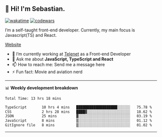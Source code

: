 ## 👋 Hi! I'm Sebastian.

[![wakatime](https://wakatime.com/badge/user/df0036c6-328a-4a39-be9b-e49417ed22a1.svg)](https://wakatime.com/@df0036c6-328a-4a39-be9b-e49417ed22a1)
[![codewars](https://www.codewars.com/users/sebavuye/badges/small)](https://www.codewars.com/users/sebavuye)

I’m a self-taught front-end developer. Currently, my main focus is Javascript(TS) and React.

[Website](https://sebastianvuye.be)

- 🔭 I’m currently working at [Telenet](https://telenet.be/) as a Front-end Developer
- 💬 Ask me about **JavaScript, TypeScript and React**
- 📫 How to reach me: Send me a message here
- ⚡ Fun fact: Movie and aviation nerd

-------

📊 **Weekly development breakdown**

<!--START_SECTION:waka-->

```txt
Total Time: 13 hrs 18 mins

TypeScript       10 hrs 4 mins   ███████████████████░░░░░░   75.78 %
CSS              2 hrs 28 mins   ████▓░░░░░░░░░░░░░░░░░░░░   18.62 %
JSON             25 mins         ▓░░░░░░░░░░░░░░░░░░░░░░░░   03.19 %
JavaScript       8 mins          ▒░░░░░░░░░░░░░░░░░░░░░░░░   01.12 %
GitIgnore file   8 mins          ▒░░░░░░░░░░░░░░░░░░░░░░░░   01.02 %
```

<!--END_SECTION:waka-->
-------
